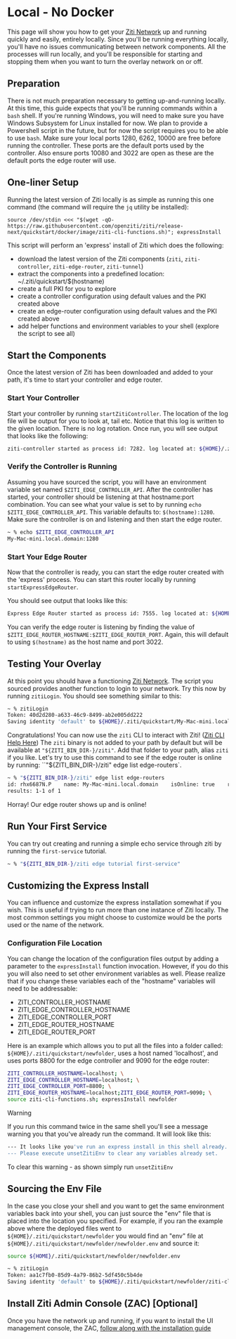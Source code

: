 # Local - No Docker

This page will show you how to get your [Ziti Network](~/ziti/overview.md#overview-of-a-ziti-network) up and running 
quickly and easily, entirely locally. Since you'll be running everything locally, you'll have no issues communicating
between network components. All the processes will run locally, and you'll be responsible for starting and stopping them
when you want to turn the overlay network on or off.

## Preparation

There is not much preparation necessary to getting up-and-running locally. At this time, this guide expects that
you'll be running commands within a `bash` shell. If you're running Windows, you will need to make sure you have 
Windows Subsystem for Linux installed for now. We plan to provide a Powershell script in the future, but for now the
script requires you to be able to use `bash`. Make sure your local ports 1280, 6262, 10000 are free before running the 
controller. These ports are the default ports used by the controller. Also ensure ports 10080 and 3022 are open as these 
are the default ports the edge router will use.

## One-liner Setup

Running the latest version of Ziti locally is as simple as running this one command (the command will require the `jq` 
utility be installed):

    source /dev/stdin <<< "$(wget -qO- https://raw.githubusercontent.com/openziti/ziti/release-next/quickstart/docker/image/ziti-cli-functions.sh)"; expressInstall

This script will perform an 'express' install of Ziti which does the following:

* download the latest version of the Ziti components (`ziti`, `ziti-controller`, `ziti-edge-router`, `ziti-tunnel`)
* extract the components into a predefined location: ~/.ziti/quickstart/$(hostname)
* create a full PKI for you to explore
* create a controller configuration using default values and the PKI created above
* create an edge-router configuration using default values and the PKI created above 
* add helper functions and environment variables to your shell (explore the script to see all)

## Start the Components

Once the latest version of Ziti has been downloaded and added to your path, it's time to start your controller and 
edge router. 

### Start Your Controller

Start your controller by running `startZitiController`. The location of the log file will be output for you to look
at, tail etc. Notice that this log is written to the given location. There is no log rotation. Once run, you will see
output that looks like the following:

```bash
ziti-controller started as process id: 7282. log located at: ${HOME}/.ziti/quickstart/My-Mac-mini.local.domain/ziti-edge-controller.log
```

### Verify the Controller is Running

Assuming you have sourced the script, you will have an environment variable set named `$ZITI_EDGE_CONTROLLER_API`. After
the controller has started, your controller should be listening at that hostname:port combination. You can see what your
value is set to by running `echo $ZITI_EDGE_CONTROLLER_API`. This variable defaults to: `$(hostname):1280`. Make sure the
controller is on and listening and then start the edge router. 

```bash
~ % echo $ZITI_EDGE_CONTROLLER_API
My-Mac-mini.local.domain:1280
```

### Start Your Edge Router

Now that the controller is ready, you can start the edge router created with the 'express' process. You can start this 
router locally by running `startExpressEdgeRouter`.

You should see output that looks like this:

```bash
Express Edge Router started as process id: 7555. log located at: ${HOME}/.ziti/quickstart/My-Mac-mini.local.domain/My-Mac-mini.local.domain-edge-router.log
```

You can verify the edge router is listening by finding the value of `$ZITI_EDGE_ROUTER_HOSTNAME:$ZITI_EDGE_ROUTER_PORT`.
Again, this will default to using `$(hostname)` as the host name and port 3022. 

## Testing Your Overlay

At this point you should have a functioning [Ziti Network](~/ziti/overview.md#overview-of-a-ziti-network). The script 
you sourced provides another function to login to your network. Try this now by running `zitiLogin`. You should see 
something similar to this:
```bash
~ % zitiLogin
Token: 40d2d280-a633-46c9-8499-ab2e005dd222
Saving identity 'default' to ${HOME}/.ziti/quickstart/My-Mac-mini.local.domain/ziti-cli.json
```

Congratulations! You can now use the `ziti` CLI to interact with Ziti! ([Ziti CLI Help Here](~/ziti/cli/cli.md)) The 
`ziti` binary is not added to your path by default but will be available at `"${ZITI_BIN_DIR-}/ziti"`. Add that folder
to your path, alias `ziti` if you like. Let's try to use this command to see if the edge router is online by running:
``"${ZITI_BIN_DIR-}/ziti" edge list edge-routers`.

```bash
~ % "${ZITI_BIN_DIR-}/ziti" edge list edge-routers
id: rhx6687N.P    name: My-Mac-mini.local.domain    isOnline: true    role attributes: {}
results: 1-1 of 1
```

Horray! Our edge router shows up and is online!

## Run Your First Service

You can try out creating and running a simple echo service through ziti by running the `first-service` tutorial.

```bash
~ % "${ZITI_BIN_DIR-}/ziti edge tutorial first-service" 
```


## Customizing the Express Install

You can influence and customize the express installation somewhat if you wish. This is useful if trying to run more than
one instance of Ziti locally. The most common settings you might choose to customize would be the ports used or the name
of the network. 

### Configuration File Location

You can change the location of the configuration files output by adding a parameter to the `expressInstall` function 
invocation. However, if you do this you will also need to set other environment variables as well. Please realize that
if you change these variables each of the "hostname" variables will need to be addressable:

* ZITI_CONTROLLER_HOSTNAME
* ZITI_EDGE_CONTROLLER_HOSTNAME
* ZITI_EDGE_CONTROLLER_PORT
* ZITI_EDGE_ROUTER_HOSTNAME
* ZITI_EDGE_ROUTER_PORT

Here is an example which allows you to put all the files into a folder called: `${HOME}/.ziti/quickstart/newfolder`, uses
a host named 'localhost', and uses ports 8800 for the edge controller and 9090 for the edge router:

```bash
ZITI_CONTROLLER_HOSTNAME=localhost; \
ZITI_EDGE_CONTROLLER_HOSTNAME=localhost; \
ZITI_EDGE_CONTROLLER_PORT=8800; \
ZITI_EDGE_ROUTER_HOSTNAME=localhost;ZITI_EDGE_ROUTER_PORT=9090; \
source ziti-cli-functions.sh; expressInstall newfolder
```

> [!Warning]
> If you run this command twice in the same shell you'll see a message warning you that you've already
> run the command. It will look like this:
> ```bash
> --- It looks like you've run an express install in this shell already. ---
> --- Please execute unsetZitiEnv to clear any variables already set.    ---
> ```
> 
> To clear this warning - as shown simply run `unsetZitiEnv`

## Sourcing the Env File

In the case you close your shell and you want to get the same environment variables back into your shell, you can just 
source the "env" file that is placed into the location you specified. For example, if you ran the example above where
the deployed files went to `${HOME}/.ziti/quickstart/newfolder` you would find an "env" file at 
`${HOME}/.ziti/quickstart/newfolder/newfolder.env` and source it:

```bash
source ${HOME}/.ziti/quickstart/newfolder/newfolder.env

~ % zitiLogin
Token: aa1c7fb0-85d9-4a79-86b2-5df450c5b4de
Saving identity 'default' to ${HOME}/.ziti/quickstart/newfolder/ziti-cli.json
```

## Install Ziti Admin Console (ZAC) [Optional]

Once you have the network up and running, if you want to install the UI management console, the ZAC, [follow along with 
the installation guide](~/ziti/quickstarts/zac/installation.md)
